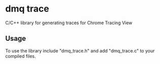 dmq trace
=========

C/C++ library for generating traces for Chrome Tracing View

Usage
-----

To use the library include "dmq_trace.h" and add "dmq_trace.c" to your compiled
files.

